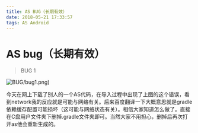 ```yaml
---
title: AS BUG（长期有效）
date: 2018-05-21 17:33:57
tags: AS Android
---
```


# AS bug（长期有效）

> BUG 1

![BUG]()/bug1.png)

今天在网上下载了别人的一个AS代码，在导入过程中出现了上图的这个错误，看到network我的反应就是可能与网络有关。后来百度翻译一下大概意思就是gradle依赖缓存配置可能损坏（这可能与网络状态有关）。相信大家知道怎么做了。直接在C盘用户文件夹下删掉.gradle文件夹即可。当然大家不用担心，删掉后再次打开as他会重新生成的。


